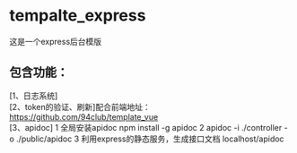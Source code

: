 # tempalte_express
这是一个express后台模版

## 包含功能：

[1、日志系统]<br/>
[2、token的验证、刷新]配合前端地址： https://github.com/94club/template_vue<br/>
[3、apidoc]
1 全局安装apidoc npm install -g apidoc 
2 apidoc -i ./controller -o ./public/apidoc
3 利用express的静态服务，生成接口文档 localhost/apidoc